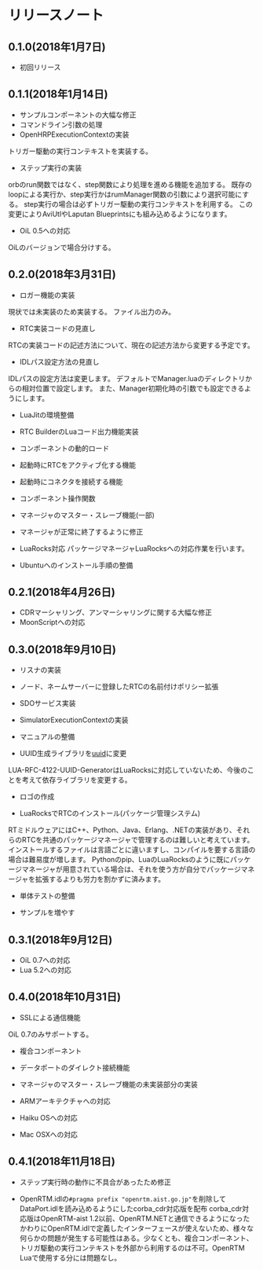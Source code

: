 # リリースノート

## 0.1.0(2018年1月7日)

* 初回リリース

## 0.1.1(2018年1月14日)

* サンプルコンポーネントの大幅な修正
* コマンドライン引数の処理
* OpenHRPExecutionContextの実装

トリガー駆動の実行コンテキストを実装する。

* ステップ実行の実装

orbのrun関数ではなく、step関数により処理を進める機能を追加する。
既存のloopによる実行か、step実行かはrumManager関数の引数により選択可能にする。
step実行の場合は必ずトリガー駆動の実行コンテキストを利用する。
この変更によりAviUtlやLaputan Blueprintsにも組み込めるようになります。

* OiL 0.5への対応

OiLのバージョンで場合分けする。

## 0.2.0(2018年3月31日)

* ロガー機能の実装

現状では未実装のため実装する。
ファイル出力のみ。

* RTC実装コードの見直し

RTCの実装コードの記述方法について、現在の記述方法から変更する予定です。

* IDLパス設定方法の見直し

IDLパスの設定方法は変更します。
デフォルトでManager.luaのディレクトリからの相対位置で設定します。
また、Manager初期化時の引数でも設定できるようにします。


* LuaJitの環境整備


* RTC BuilderのLuaコード出力機能実装



* コンポーネントの動的ロード
* 起動時にRTCをアクティブ化する機能
* 起動時にコネクタを接続する機能
* コンポーネント操作関数
* マネージャのマスター・スレーブ機能(一部)
* マネージャが正常に終了するように修正




* LuaRocks対応
パッケージマネージャLuaRocksへの対応作業を行います。

* Ubuntuへのインストール手順の整備



## 0.2.1(2018年4月26日)

* CDRマーシャリング、アンマーシャリングに関する大幅な修正
* MoonScriptへの対応



## 0.3.0(2018年9月10日)

* リスナの実装
* ノード、ネームサーバーに登録したRTCの名前付けポリシー拡張
* SDOサービス実装
* SimulatorExecutionContextの実装



* マニュアルの整備

* UUID生成ライブラリを[uuid](https://github.com/Tieske/uuid)に変更

LUA-RFC-4122-UUID-GeneratorはLuaRocksに対応していないため、今後のことを考えて依存ライブラリを変更する。

* ロゴの作成

* LuaRocksでRTCのインストール(パッケージ管理システム)

RTミドルウェアにはC++、Python、Java、Erlang、.NETの実装があり、それらのRTCを共通のパッケージマネージャで管理するのは難しいと考えています。
インストールするファイルは言語ごとに違いますし、コンパイルを要する言語の場合は難易度が増します。
Pythonのpip、LuaのLuaRocksのように既にパッケージマネージャが用意されている場合は、それを使う方が自分でパッケージマネージャを拡張するよりも労力を割かずに済みます。

* 単体テストの整備

* サンプルを増やす

## 0.3.1(2018年9月12日)

* OiL 0.7への対応
* Lua 5.2への対応


## 0.4.0(2018年10月31日)

* SSLによる通信機能

OiL 0.7のみサポートする。

* 複合コンポーネント
* データポートのダイレクト接続機能
* マネージャのマスター・スレーブ機能の未実装部分の実装

* ARMアーキテクチャへの対応
* Haiku OSへの対応
* Mac OSXへの対応

## 0.4.1(2018年11月18日)

* ステップ実行時の動作に不具合があったため修正

* OpenRTM.idlの`#pragma prefix "openrtm.aist.go.jp"`を削除してDataPort.idlを読み込めるようにしたcorba_cdr対応版を配布
corba_cdr対応版はOpenRTM-aist 1.2以前、OpenRTM.NETと通信できるようになったかわりにOpenRTM.idlで定義したインターフェースが使えないため、様々な何らかの問題が発生する可能性はある。少なくとも、複合コンポーネント、トリガ駆動の実行コンテキストを外部から利用するのは不可。OpenRTM Luaで使用する分には問題なし。
